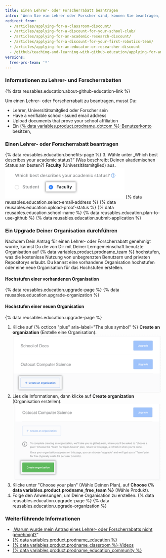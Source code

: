 ```yaml
---
title: Einen Lehrer- oder Forscherrabatt beantragen
intro: 'Wenn Sie ein Lehrer oder Forscher sind, können Sie beantragen, {% data variables.product.prodname_team %} kostenlos für das Konto Ihrer Organisation zu erhalten.'
redirect_from:
  - /articles/applying-for-a-classroom-discount/
  - /articles/applying-for-a-discount-for-your-school-club/
  - /articles/applying-for-an-academic-research-discount/
  - /articles/applying-for-a-discount-for-your-first-robotics-team/
  - /articles/applying-for-an-educator-or-researcher-discount
  - /github/teaching-and-learning-with-github-education/applying-for-an-educator-or-researcher-discount
versions:
  free-pro-team: '*'
---
```

### Informationen zu Lehrer- und Forscherrabatten

{% data reusables.education.about-github-education-link %}

Um einen Lehrer- oder Forscherrabatt zu beantragen, musst Du:
- Lehrer, Universitätsmitglied oder Forscher sein
- Have a verifiable school-issued email address
- Upload documents that prove your school affiliation
- Ein [{% data variables.product.prodname_dotcom %}-Benutzerkonto](/articles/signing-up-for-a-new-github-account) besitzen,

### Einen Lehrer- oder Forscherrabatt beantragen

{% data reusables.education.benefits-page %}
3. Wähle unter „Which best describes your academic status?“ (Was beschreibt Deinen akademischen Status am besten?) **Faculty** (Universitätsmitglied) aus. ![Akademischen Status auswählen](/assets/images/help/education/academic-status-faculty.png)
{% data reusables.education.select-email-address %}
{% data reusables.education.upload-proof-status %}
{% data reusables.education.school-name %}
{% data reusables.education.plan-to-use-github %}
{% data reusables.education.submit-application %}

### Ein Upgrade Deiner Organisation durchführen

Nachdem Dein Antrag für einen Lehrer- oder Forscherrabatt genehmigt wurde, kannst Du die von Dir mit Deiner Lerngemeinschaft benutzte Organisation auf {% data variables.product.prodname_team %} hochstufen, was die kostenlose Nutzung von unbegrenzten Benutzern und privaten Repositorys erlaubt. Du kannst eine vorhandene Organisation hochstufen oder eine neue Organisation für das Hochstufen erstellen.

#### Hochstufen einer vorhandenen Organisation

{% data reusables.education.upgrade-page %}
{% data reusables.education.upgrade-organization %}

#### Hochstufen einer neuen Organisation

{% data reusables.education.upgrade-page %}
1. Klicke auf {% octicon "plus" aria-label="The plus symbol" %} **Create an organization** (Erstelle eine Organisation). ![Schaltfläche „Create an organization“ (Eine Organisation erstellen)](/assets/images/help/education/create-org-button.png)
3. Lies die Informationen, dann klicke auf **Create organization** (Organisation erstellen). ![Schaltfläche „Create organization“ (Organisation erstellen)](/assets/images/help/education/create-organization-button.png)
4. Klicke unter "Choose your plan" (Wähle Deinen Plan), auf **Choose {% data variables.product.prodname_free_team %}** (Wähle Produkt).
5. Folge den Anweisungen, um Deine Organisation zu erstellen.
{% data reusables.education.upgrade-page %}
{% data reusables.education.upgrade-organization %}

### Weiterführende Informationen

- „[Warum wurde mein Antrag eines Lehrer- oder Forscherrabatts nicht genehmigt?](/articles/why-wasn-t-my-application-for-an-educator-or-researcher-discount-approved)“
- [{% data variables.product.prodname_education %}](https://education.github.com)
- [{% data variables.product.prodname_classroom %}-Videos](https://classroom.github.com/videos)
- [{% data variables.product.prodname_education_community %}](https://education.github.community/)
